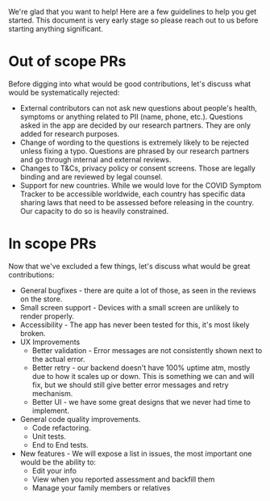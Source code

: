 We're glad that you want to help! Here are a few guidelines to help you get started. This document is very early stage so please reach out to us before starting anything significant.

# Out of scope PRs
Before digging into what would be good contributions, let's discuss what would be systematically rejected:

* External contributors can not ask new questions about people's health, symptoms or anything related to PII (name, phone, etc.). Questions asked in the app are decided by our research partners. They are only added for research purposes.
* Change of wording to the questions is extremely likely to be rejected unless fixing a typo. Questions are phrased by our research partners and go through internal and external reviews. 
* Changes to T&Cs, privacy policy or consent screens. Those are legally binding and are reviewed by legal counsel.
* Support for new countries. While we would love for the COVID Symptom Tracker to be accessible worldwide, each country has specific data sharing laws that need to be assessed before releasing in the country. Our capacity to do so is heavily constrained.

# In scope PRs
Now that we've excluded a few things, let's discuss what would be great contributions:

* General bugfixes - there are quite a lot of those, as seen in the reviews on the store.
* Small screen support - Devices with a small screen are unlikely to render properly.
* Accessibility - The app has never been tested for this, it's most likely broken.
* UX Improvements
  * Better validation - Error messages are not consistently shown next to the actual error.
  * Better retry - our backend doesn't have 100% uptime atm, mostly due to how it scales up or down. This is something we can and will fix, but we should still give better error messages and retry mechanism.
  * Better UI - we have some great designs that we never had time to implement.
* General code quality improvements.
  * Code refactoring.
  * Unit tests.
  * End to End tests.
* New features - We will expose a list in issues, the most important one would be the ability to:
  * Edit your info
  * View when you reported assessment and backfill them
  * Manage your family members or relatives
